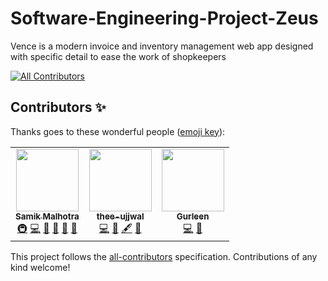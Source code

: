 # Software-Engineering-Project-Zeus

Vence is a modern invoice and inventory management web app designed with specific detail to ease the work of shopkeepers 
<!-- ALL-CONTRIBUTORS-BADGE:START - Do not remove or modify this section -->
[![All Contributors](https://img.shields.io/badge/all_contributors-3-orange.svg?style=flat-square)](#contributors-)
<!-- ALL-CONTRIBUTORS-BADGE:END -->
## Contributors ✨

Thanks goes to these wonderful people ([emoji key](https://allcontributors.org/docs/en/emoji-key)):

<!-- ALL-CONTRIBUTORS-LIST:START - Do not remove or modify this section -->
<!-- prettier-ignore-start -->
<!-- markdownlint-disable -->
<table>
  <tr>
    <td align="center"><a href="https://samikmalhotra.netlify.app/"><img src="https://avatars.githubusercontent.com/u/72279316?v=4?s=100" width="100px;" alt=""/><br /><sub><b>Samik Malhotra</b></sub></a><br /><a href="#infra-Samikmalhotra" title="Infrastructure (Hosting, Build-Tools, etc)">🚇</a> <a href="https://github.com/Samikmalhotra/Software-Engineering-Project-Zeus/commits?author=Samikmalhotra" title="Code">💻</a> <a href="#design-Samikmalhotra" title="Design">🎨</a> <a href="#ideas-Samikmalhotra" title="Ideas, Planning, & Feedback">🤔</a> <a href="#maintenance-Samikmalhotra" title="Maintenance">🚧</a> <a href="#projectManagement-Samikmalhotra" title="Project Management">📆</a></td>
    <td align="center"><a href="https://github.com/thee-ujjwal"><img src="https://avatars.githubusercontent.com/u/72409367?v=4?s=100" width="100px;" alt=""/><br /><sub><b>thee-ujjwal</b></sub></a><br /><a href="https://github.com/Samikmalhotra/Software-Engineering-Project-Zeus/commits?author=thee-ujjwal" title="Code">💻</a> <a href="#design-thee-ujjwal" title="Design">🎨</a> <a href="#content-thee-ujjwal" title="Content">🖋</a> <a href="#ideas-thee-ujjwal" title="Ideas, Planning, & Feedback">🤔</a></td>
    <td align="center"><a href="https://github.com/GurleenKaur22"><img src="https://avatars.githubusercontent.com/u/79988919?v=4?s=100" width="100px;" alt=""/><br /><sub><b>Gurleen</b></sub></a><br /><a href="https://github.com/Samikmalhotra/Software-Engineering-Project-Zeus/commits?author=GurleenKaur22" title="Code">💻</a> <a href="#design-GurleenKaur22" title="Design">🎨</a></td>
  </tr>
</table>

<!-- markdownlint-restore -->
<!-- prettier-ignore-end -->

<!-- ALL-CONTRIBUTORS-LIST:END -->

This project follows the [all-contributors](https://github.com/all-contributors/all-contributors) specification. Contributions of any kind welcome!
